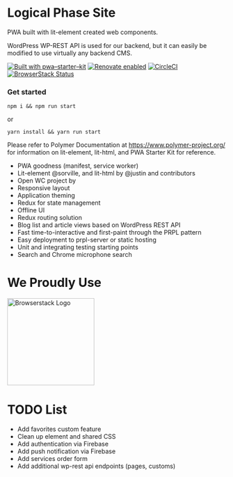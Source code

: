 # Logical Phase Site
PWA built with lit-element created web components.

WordPress WP-REST API is used for our backend, but it can easily be modified to use virtually any backend CMS.

[![Built with pwa–starter–kit](https://img.shields.io/badge/built_with-pwa–starter–kit_-blue.svg)](https://github.com/Polymer/pwa-starter-kit "Built with pwa–starter–kit")
[![Renovate enabled](https://img.shields.io/badge/renovate-enabled-brightgreen.svg)](https://renovatebot.com/)
[![CircleCI](https://circleci.com/gh/hyperpress/logicalphase.svg?style=svg)](https://circleci.com/gh/hyperpress/logicalphase)
[![BrowserStack Status](https://automate.browserstack.com/badge.svg?badge_key=SEJOaDRKNUd1NDF6c3FFaEtJOFFXdWdQa2tXN3RobWY0a3pzVllOSk1Haz0tLU1WUnRzVkVxUlpGR1VxbUd1RlAzdkE9PQ==--3d1ae9ade9e335a2a942aef4c0f1221dc477934e)](https://automate.browserstack.com/public-build/SEJOaDRKNUd1NDF6c3FFaEtJOFFXdWdQa2tXN3RobWY0a3pzVllOSk1Haz0tLU1WUnRzVkVxUlpGR1VxbUd1RlAzdkE9PQ==--3d1ae9ade9e335a2a942aef4c0f1221dc477934e)
### Get started

```
npm i && npm run start
```
or
```
yarn install && yarn run start
```

Please refer to Polymer Documentation at https://www.polymer-project.org/ for information on lit-element, lit-html, and PWA Starter Kit for reference.

- PWA goodness (manifest, service worker)
- Lit-element @sorville, and lit-html by @justin and contributors
- Open WC project by 
- Responsive layout
- Application theming
- Redux for state management
- Offline UI
- Redux routing solution
- Blog list and article views based on WordPress REST API
- Fast time-to-interactive and first-paint through the PRPL pattern
- Easy deployment to prpl-server or static hosting
- Unit and integrating testing starting points
- Search and Chrome microphone search

# We Proudly Use
<a href="http://browserstack.com/" style="border: none;"><img src="https://github.com/open-wc/open-wc/blob/master/assets/images/Browserstack-logo.svg" width="200" alt="Browserstack Logo" /></a>

# TODO List

- Add favorites custom feature
- Clean up element and shared CSS
- Add authentication via Firebase
- Add push notification via Firebase
- Add services order form
- Add additional wp-rest api endpoints (pages, customs)
